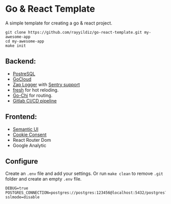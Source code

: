 # Go & React Template

A simple template for creating a go & react project. 


```
git clone https://github.com/rayyildiz/go-react-template.git my-awesome-app
cd my-awesome-app
make init
```



Backend: 
---

- [PostreSQL](https://github.com/lib/pq)
- [GoCloud](https://gocloud.dev/) 
- [Zap Logger](https://github.com/uber-go/zap) with [Sentry support](https://github.com/getsentry/sentry-go)
- [fresh](https://github.com/gravityblast/fresh) for hot reloding.
- [Go-Chi](https://github.com/go-chi/chi) for routing.
- [Gitlab CI/CD pipeline](https://docs.gitlab.com/ee/ci/pipelines.html)

Frontend: 
---

- [Semantic UI](https://react.semantic-ui.com/)
- [Cookie Consent](https://www.npmjs.com/package/react-cookie-consent) 
- React Router Dom
- Google Analytic


## Configure

Create an `.env` file and add your settings. Or run `make clean` to remove `.git` folder and create an empty `.env` file.

```
DEBUG=true
POSTGRES_CONNECTION=postgres://postgres:123456@localhost:5432/postgres?sslmode=disable
```

